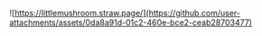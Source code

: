![https://littlemushroom.straw.page/](https://github.com/user-attachments/assets/0da8a91d-01c2-460e-bce2-ceab28703477)
